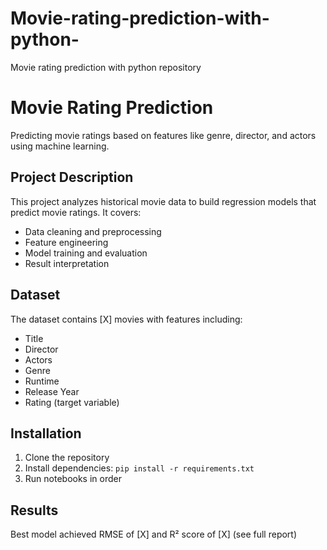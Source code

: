 # Movie-rating-prediction-with-python-
Movie rating prediction with python repository 
# Movie Rating Prediction

Predicting movie ratings based on features like genre, director, and actors using machine learning.

## Project Description
This project analyzes historical movie data to build regression models that predict movie ratings. It covers:
- Data cleaning and preprocessing
- Feature engineering
- Model training and evaluation
- Result interpretation

## Dataset
The dataset contains [X] movies with features including:
- Title
- Director
- Actors
- Genre
- Runtime
- Release Year
- Rating (target variable)

## Installation
1. Clone the repository
2. Install dependencies: `pip install -r requirements.txt`
3. Run notebooks in order

## Results
Best model achieved RMSE of [X] and R² score of [X] (see full report)
